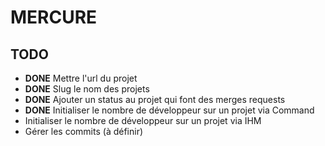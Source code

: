 MERCURE
=======

TODO
----
* **DONE** Mettre l'url du projet
* **DONE** Slug le nom des projets
* **DONE** Ajouter un status au projet qui font des merges requests
* **DONE** Initialiser le nombre de développeur sur un projet via Command
* Initialiser le nombre de développeur sur un projet via IHM
* Gérer les commits (à définir)

